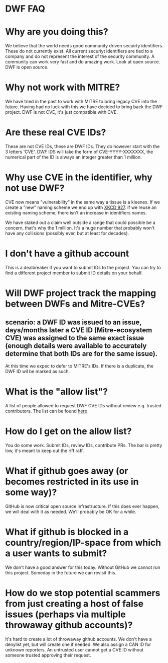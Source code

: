 # DWF FAQ

# Why are you doing this?
We believe that the world needs good community driven secuirty identifiers. These do not currently exist. All current securiyt identifiers are tied to a company and do not represent the interest of the security community. A community can work very fast and do amazing work. Look at open source. DWF is open source.

# Why not work with MITRE?
We have tried in the past to work with MITRE to bring legacy CVE into the future. Having had no luck with this we have decided to bring back the DWF project. DWF is not CVE, it's just compatible with CVE.

# Are these real CVE IDs?
These are not CVE IDs, these are DWF IDs. They do however start with the 3 letters 'CVE'. DWF IDS will take the form of CVE-YYYY-XXXXXXX, the numerical part of the ID is always an integer greater than 1 million.

# Why use CVE in the identifier, why not use DWF?
CVE now means "vulnerability" in the same way a tissue is a kleenex.
If we create a "new" naming scheme we end up with [XKCD 927](https://xkcd.com/927/).
if we reuse an existing naming scheme, there isn't an increase in identifiers names.

We have staked out a claim well outside a range that could possible be a concern, that's why the 1 million. It's a huge number that probably won't have any collisions (possibly ever, but at least for decades).

# I don't have a github account
This is a dealbreaker if you want to submit IDs to the project. You can try to find a different project member to submit ID details on your behalf.

# Will DWF project track the mapping between DWFs and Mitre-CVEs?
## scenario: a DWF ID was issued to an issue, days/months later a CVE ID (Mitre-ecosystem CVE) was assigned to the same exact issue (enough details were available to accurately determine that both IDs are for the same issue).

At this time we expec to defer to MITRE's IDs. If there is a duplicate, the DWF ID wil be marked as such.

# What is the "allow list"?

A list of people allowed to request DWF CVE IDs without review e.g. trusted contributors. The list can be found [here](https://github.com/distributedweaknessfiling/dwflist/blob/main/allowlist.json)

# How do I get on the allow list?

You do some work. Submit IDs, review IDs, contribute PRs. The bar is pretty low, it's meant to keep out the riff raff.

# What if github goes away (or becomes restricted in its use in some way)?

GitHub is now critical open source infrastructure. If this does ever happen, we will deal with it as needed. We'll probably be OK for a while.

# What if github is blocked in a country/region/IP-space from which a user wants to submit?

We don't have a good answer for this today. Without GitHub we cannot run this project. Someday in the future we can revisit this.

# How do we stop potential scammers from just creating a host of false issues (perhaps via multiple throwaway github accounts)?

It's hard to create a lot of throwaway github accounts. We don't have a denylist yet, but will create one if needed. We also assign a CAN ID for unknown reporters. An untrusted user cannot get a CVE ID without someone trusted approving their request.
